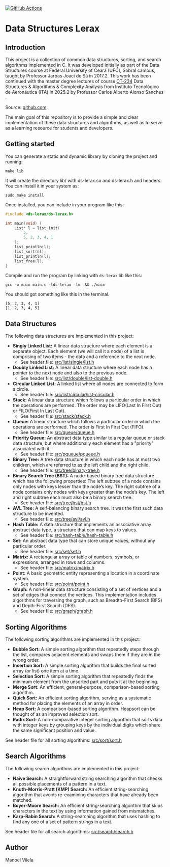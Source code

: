 <a href="https://github.com/ryukinix/data-structures/actions/workflows/ci.yml">
    <img alt="GitHub Actions" src="https://github.com/ryukinix/data-structures/actions/workflows/ci.yml/badge.svg" />
</a>

# Data Structures Lerax

## Introduction

This project is a collection of common data structures, sorting, and
search algorithms implemented in C. It was developed initially as part of the
Data Structures course at Federal University of Ceará (UFC), Sobral campus,
taught by Professor Jarbas Joaci de Sá in 2017.2. This work has been
continued with the master degree lectures of course [CT-234] Data Structures &
Algorithms & Complexity Analysis from Instituto Tecnológico de
Aeronáutica (ITA) in 2025.2 by Professor Carlos Alberto Alonso Sanches .

Source: [github.com](https://github.com/ryukinix/data-structures).

The main goal of this repository is to provide a simple and clear
implementation of these data structures and algorithms, as well as to
serve as a learning resource for students and developers.

[CT-234]: https://www.comp.ita.br/~alonso/ensino.html


## Getting started

You can generate a static and dynamic library by cloning the project
and running:

```
make lib
```

It will create the directory lib/ with ds-lerax.so and ds-lerax.h and
headers. You can install it in your system as:

```
sudo make install
```

Once installed, you can include in your program like this:

```c
#include <ds-lerax/ds-lerax.h>

int main(void) {
    List* l = list_init(
        5,
        5, 2, 3, 4, 1
    );
    list_println(l);
    list_sort(&l);
    list_println(l);
    list_free(l);
}
```

Compile and run the program by linking with `ds-lerax` lib like this:

```
gcc -o main main.c -lds-lerax -lm  && ./main
```

You should got something like this in the terminal.

```
[5, 2, 3, 4, 1]
[1, 2, 3, 4, 5]
```

## Data Structures

The following data structures are implemented in this project:

- **Singly Linked List:** A linear data structure where each element is a separate object. Each element (we will call it a node) of a list is comprising of two items - the data and a reference to the next node.
  - See header file: [src/list/single/list.h](src/list/single/list.h)
- **Doubly Linked List:** A linear data structure where each node has a pointer to the next node and also to the previous node.
  - See header file: [src/list/double/list-double.h](src/list/double/list-double.h)
- **Circular Linked List:** A linked list where all nodes are connected to form a circle.
  - See header file: [src/list/circular/list-circular.h](src/list/circular/list-circular.h)
- **Stack:** A linear data structure which follows a particular order in which the operations are performed. The order may be LIFO(Last In First Out) or FILO(First In Last Out).
  - See header file: [src/stack/stack.h](src/stack/stack.h)
- **Queue:** A linear structure which follows a particular order in which the operations are performed. The order is First In First Out (FIFO).
  - See header file: [src/queue/queue.h](src/queue/queue.h)
- **Priority Queue:** An abstract data type similar to a regular queue or stack data structure, but where additionally each element has a "priority" associated with it.
  - See header file: [src/pqueue/pqueue.h](src/pqueue/pqueue.h)
- **Binary Tree:** A tree data structure in which each node has at most two children, which are referred to as the left child and the right child.
  - See header file: [src/tree/binary-tree.h](src/tree/binary-tree.h)
- **Binary Search Tree (BST):** A node-based binary tree data structure which has the following properties: The left subtree of a node contains only nodes with keys lesser than the node’s key. The right subtree of a node contains only nodes with keys greater than the node’s key. The left and right subtree each must also be a binary search tree.
  - See header file: [src/tree/bst/bst.h](src/tree/bst/bst.h)
- **AVL Tree:** A self-balancing binary search tree. It was the first such data structure to be invented.
  - See header file: [src/tree/avl/avl.h](src/tree/avl/avl.h)
- **Hash Table:** A data structure that implements an associative array abstract data type, a structure that can map keys to values.
  - See header file: [src/hash-table/hash-table.h](src/hash-table/hash-table.h)
- **Set:** An abstract data type that can store unique values, without any particular order.
  - See header file: [src/set/set.h](src/set/set.h)
- **Matrix:** A rectangular array or table of numbers, symbols, or expressions, arranged in rows and columns.
  - See header file: [src/matrix/matrix.h](src/matrix/matrix.h)
- **Point:** A basic geometric entity representing a location in a coordinate system.
  - See header file: [src/point/point.h](src/point/point.h)
- **Graph:** A non-linear data structure consisting of a set of vertices and a set of edges that connect the vertices. This implementation includes algorithms for traversing the graph, such as Breadth-First Search (BFS) and Depth-First Search (DFS).
  - See header file: [src/graph/graph.h](src/graph/graph.h)

## Sorting Algorithms

The following sorting algorithms are implemented in this project:

- **Bubble Sort:** A simple sorting algorithm that repeatedly steps through the list, compares adjacent elements and swaps them if they are in the wrong order.
- **Insertion Sort:** A simple sorting algorithm that builds the final sorted array (or list) one item at a time.
- **Selection Sort:** A simple sorting algorithm that repeatedly finds the minimum element from the unsorted part and puts it at the beginning.
- **Merge Sort:** An efficient, general-purpose, comparison-based sorting algorithm.
- **Quick Sort:** An efficient sorting algorithm, serving as a systematic method for placing the elements of an array in order.
- **Heap Sort:** A comparison-based sorting algorithm. Heapsort can be thought of as an improved selection sort.
- **Radix Sort:** A non-comparative integer sorting algorithm that sorts data with integer keys by grouping keys by the individual digits which share the same significant position and value.

See header file for all sorting algorithms: [src/sort/sort.h](src/sort/sort.h)

## Search Algorithms

The following search algorithms are implemented in this project:

- **Naive Search:** A straightforward string searching algorithm that checks all possible placements of a pattern in a text.
- **Knuth-Morris-Pratt (KMP) Search:** An efficient string-searching algorithm that avoids re-examining characters that have already been matched.
- **Boyer-Moore Search:** An efficient string-searching algorithm that skips characters in the text by using information gained from mismatches.
- **Karp-Rabin Search:** A string-searching algorithm that uses hashing to find any one of a set of pattern strings in a text.

See header file for all search algorithms: [src/search/search.h](src/search/search.h)

## Author

Manoel Vilela
